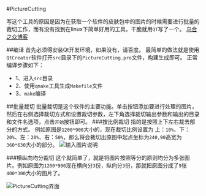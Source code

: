 #PictureCutting

写这个工具的原因是因为在获取一个软件的皮肤包中的图片的时候需要进行批量的裁切工作，而有没有找到在linux下简单好用的工具，干脆就用`QT`写了一个。
[乌合之众博客](http://www.cnblogs.com/oloroso/p/4691745.html)

##编译
首先必须得安装Qt开发环境，如果没有，请百度。
最简单的做法就是使用`QtCreator`软件打开`src`目录下的`PictureCutting.pro`文件，构建生成即可。
正常编译步骤如下：
-	1、进入`src`目录
-	2、使用`qmake`工具生成`Makefile`文件
-	3、`make`编译


##批量裁切
批量裁切是这个软件的主要功能。单击按钮添加要进行处理的图片，然后在右侧选择裁切方式和设置裁切参数，左下角选择裁切输出参数和输出的目录和文件名选项，点击`开始`按钮即可。
###按比例裁切
指的是按照上下左右裁去部分的方式。
例如原图是`1200*900`大小的，现在裁切比例设置为 上：`10%`、下：`20%`、左：`20%`、右：`50%`，那么将会裁切出原图中起点坐标为`240,90`高宽为`360*630`大小的部分。
![输入图片说明](http://git.oschina.net/uploads/images/2015/0731/113221_22f76ff5_132549.jpeg "在这里输入图片标题")

###横纵向均分裁切
这个就简单了，就是将图片按照等分的原则均分为多张图片。例如原图为`1200*900`现在横向分`3`份，纵向分`3`份，那就把原图分成了`9`张`400*300`大小的图片了。


![PictureCutting界面](http://git.oschina.net/uploads/images/2015/0731/112013_f6f90cfa_132549.png "在这里输入图片标题")
